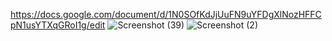 https://docs.google.com/document/d/1N0SOfKdJjUuFN9uYFDgXlNozHFFCpN1usYTXqGRoI1g/edit
![Screenshot (39)](https://github.com/Lucky-shedrack/CLASS-PROJECT/assets/150241168/ff9a9eb4-0251-4d97-bca9-052e1e7c5ec4)
![Screenshot (2)](https://github.com/Lucky-shedrack/CLASS-PROJECT/assets/150241168/ce4f6d5c-3080-4fd7-b9b3-af460bf28848)
